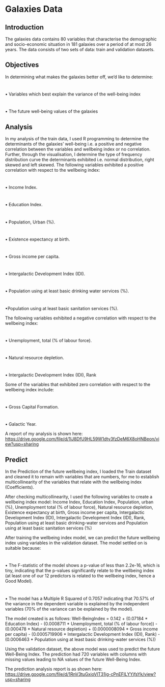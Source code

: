 # Galaxies Data
## Introduction
The galaxies data contains 80 variables that characterise the demographic and socio-economic situation in 181 galaxies over a period of at most 26 years. The data consists of two sets of data: train and validation datasets.
## Objectives
In determining what makes the galaxies better off, we’d like to determine:
# 
• Variables which best explain the variance of the well-being index
#
• The future well-being values of the galaxies
## Analysis
In my analysis of the train data, I used R programming to determine the determinants of the galaxies’ well-being i.e. a positive and negative correlation between the variables and wellbeing index or no correlation. Further, through the visualisation, I determine the type of frequency distribution curve the determinants exhibited i.e. normal distribution, right skewed and left skewed.
The following variables exhibited a positive correlation with respect to the wellbeing index:
# 
• Income Index.
#
• Education Index.
#
• Population, Urban (%).
#
• Existence expectancy at birth.
#
• Gross income per capita.
#
• Intergalactic Development Index (IDI).
#
• Population using at least basic drinking water services (%).
#
•Population using at least basic sanitation services (%).

The following variables exhibited a negative correlation with respect to the wellbeing index:
#
• Unemployment, total (% of labour force).
#
• Natural resource depletion.
#
• Intergalactic Development Index (IDI), Rank

Some of the variables that exhibited zero correlation with respect to the wellbeing index include:
# 
• Gross Capital Formation.
# 
• Galactic Year.

A report of my analysis is shown here: https://drive.google.com/file/d/1lJ8DfU9HL59W1dty3fzDeM6X8oHNBeon/view?usp=sharing


## Predict
In the Prediction of the future wellbeing index, I loaded the Train dataset and cleaned it to remain with variables that are numbers, for me to establish multicollinearity of the variables that relate with the wellbeing index (Coefficients).

After checking multicollinearity, I used the following variables to create a wellbeing index model: Income Index, Education Index, Population, urban (%), Unemployment total (% of labour force), Natural resource depletion, Existence expectancy at birth, Gross income per capita, Intergalactic Development Index (IDI), Intergalactic Development Index (IDI), Rank, Population using at least basic drinking-water services and Population using at least basic sanitation services (%)

After training the wellbeing index model, we can predict the future wellbeing index using variables in the validation dataset. The model settled on is suitable because:
# 
• The F-statistic of the model shows a p-value of less than 2.2e-16, which is tiny, indicating that the p-values significantly relate to the wellbeing index (at least one of our 12 predictors is related to the wellbeing index, hence a Good Model).
# 
• The model has a Multiple R Squared of 0.7057 indicating that 70.57% of the variance in the dependent variable is explained by the independent variables (70% of the variance can be explained by the model).

The model created is as follows:
Well-BeingIndex = 0.142 + (0.07184 * Education Index) - (0.0008711 * Unemployment, total (% of labour force)) - (0.000478 * Natural resource depletion) + (0.0000008094 * Gross income per capita) - (0.0005719906 * Intergalactic Development Index (IDI), Rank) - (0.0006463 * Population using at least basic drinking-water services (%))

Using the validation dataset, the above model was used to predict the future Well-Being Index. The prediction had 720 variables with columns with missing values leading to NA values of the future Well-Being Index.

The prediction analysis report is as shown here: https://drive.google.com/file/d/1RnV3tuGxioVlT31ig-cPnEFILYYjfsYk/view?usp=sharing
